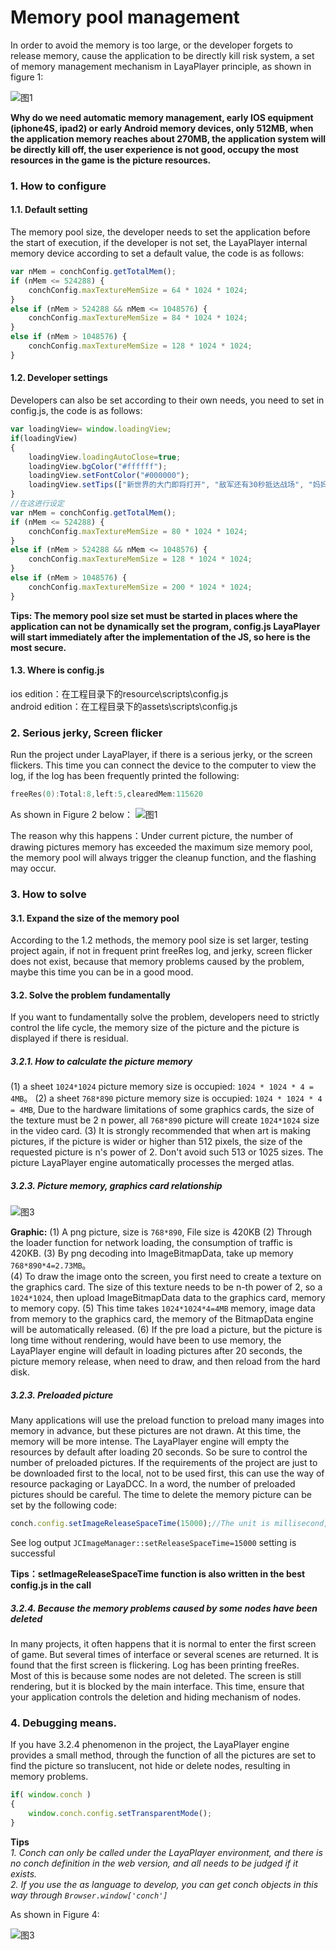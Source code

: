 # Memory pool management

In order to avoid the memory is too large, or the developer forgets to release memory, cause the application to be directly kill risk system, a set of memory management mechanism in LayaPlayer principle, as shown in figure 1:


![图1](img/1.jpg)  



**Why do we need automatic memory management, early IOS equipment (iphone4S, ipad2) or early Android memory devices, only 512MB, when the application memory reaches about 270MB, the application system will be directly kill off, the user experience is not good, occupy the most resources in the game is the picture resources.**

### 1. How to configure



####  1.1. Default setting

The memory pool size, the developer needs to set the application before the start of execution, if the developer is not set, the LayaPlayer internal memory device according to set a default value, the code is as follows:  
```javascript
var nMem = conchConfig.getTotalMem();
if (nMem <= 524288) {
    conchConfig.maxTextureMemSize = 64 * 1024 * 1024;
}
else if (nMem > 524288 && nMem <= 1048576) {
    conchConfig.maxTextureMemSize = 84 * 1024 * 1024;
}
else if (nMem > 1048576) {
    conchConfig.maxTextureMemSize = 128 * 1024 * 1024;
}
```



####  1.2. Developer settings
Developers can also be set according to their own needs, you need to set in config.js, the code is as follows:

```javascript
var loadingView= window.loadingView;
if(loadingView)
{
    loadingView.loadingAutoClose=true;
    loadingView.bgColor("#ffffff");
    loadingView.setFontColor("#000000");
    loadingView.setTips(["新世界的大门即将打开", "敌军还有30秒抵达战场", "妈妈说，心急吃不了热豆腐"]);
}
//在这进行设定
var nMem = conchConfig.getTotalMem();
if (nMem <= 524288) {
    conchConfig.maxTextureMemSize = 80 * 1024 * 1024;
}
else if (nMem > 524288 && nMem <= 1048576) {
    conchConfig.maxTextureMemSize = 128 * 1024 * 1024;
}
else if (nMem > 1048576) {
    conchConfig.maxTextureMemSize = 200 * 1024 * 1024;
}
```

**Tips: The memory pool size set must be started in places where the application can not be dynamically set the program, config.js LayaPlayer will start immediately after the implementation of the JS, so here is the most secure.**



####  1.3. Where is config.js

ios edition：在工程目录下的resource\scripts\config.js  
android edition：在工程目录下的assets\scripts\config.js  



### 2. Serious jerky, Screen flicker

Run the project under LayaPlayer, if there is a serious jerky, or the screen flickers. This time you can connect the device to the computer to view the log, if the log has been frequently printed the following:

```verilog
freeRes(0):Total:8,left:5,clearedMem:115620
```

As shown in Figure 2 below：
![图1](img/2.jpg)  

The reason why this happens：Under current picture, the number of drawing pictures memory has exceeded the maximum size memory pool, the memory pool will always trigger the cleanup function, and the flashing may occur.


### 3. How to solve

####  3.1. Expand the size of the memory pool

According to the 1.2 methods, the memory pool size is set larger, testing project again, if not in frequent print freeRes log, and jerky, screen flicker does not exist, because that memory problems caused by the problem, maybe this time you can be in a good mood.

####  3.2. Solve the problem fundamentally

If you want to fundamentally solve the problem, developers need to strictly control the life cycle, the memory size of the picture and the picture is displayed if there is residual.
#####  3.2.1. How to calculate the picture memory
(1) a sheet `1024*1024` picture memory size is occupied:  `1024 * 1024 * 4 = 4MB`。
(2)  a sheet `768*890` picture memory size is occupied: `1024 * 1024 * 4 = 4MB`, Due to the hardware limitations of some graphics cards, the size of the texture must be 2 n power, all `768*890` picture will create `1024*1024` size in the video card.
(3) It is strongly recommended that when art is making pictures, if the picture is wider or higher than 512 pixels, the size of the requested picture is n's power of 2. Don't avoid such 513 or 1025 sizes. The picture LayaPlayer engine automatically processes the merged atlas.
#####  3.2.3. Picture memory, graphics card relationship
![图3](img/3.jpg)  

**Graphic:**
(1) A png picture, size is `768*890`, File size is 420KB 
(2) Through the loader function for network loading, the consumption of traffic is 420KB.
(3) By png decoding into ImageBitmapData, take up memory `768*890*4=2.73MB`。  
(4) To draw the image onto the screen, you first need to create a texture on the graphics card. The size of this texture needs to be n-th power of 2, so a `1024*1024`, then upload ImageBitmapData data to the graphics card, memory to memory copy.
(5) This time takes `1024*1024*4=4MB` memory, image data from memory to the graphics card, the memory of the BitmapData engine will be automatically released. 
(6) If the pre load a picture, but the picture is long time without rendering, would have been to use memory, the LayaPlayer engine will default in loading pictures after 20 seconds, the picture memory release, when need to draw, and then reload from the hard disk.

#####  3.2.3. Preloaded picture
Many applications will use the preload function to preload many images into memory in advance, but these pictures are not drawn. At this time, the memory will be more intense. The LayaPlayer engine will empty the resources by default after loading 20 seconds. So be sure to control the number of preloaded pictures. 
If the requirements of the project are just to be downloaded first to the local, not to be used first, this can use the way of resource packaging or LayaDCC.
In a word, the number of preloaded pictures should be careful.
The time to delete the memory picture can be set by the following code:

```javascript
conch.config.setImageReleaseSpaceTime(15000);//The unit is millisecond, and the default is 20000
```
See log output `JCImageManager::setReleaseSpaceTime=15000` setting is successful

**Tips：setImageReleaseSpaceTime function is also written in the best config.js in the call**

##### 3.2.4. Because the memory problems caused by some nodes have been deleted

In many projects, it often happens that it is normal to enter the first screen of game. But several times of interface or several scenes are returned. It is found that the first screen is flickering. Log has been printing freeRes.  
Most of this is because some nodes are not deleted. The screen is still rendering, but it is blocked by the main interface. This time, ensure that your application controls the deletion and hiding mechanism of nodes.


### 4. Debugging means.

If you have 3.2.4 phenomenon in the project, the LayaPlayer engine provides a small method, through the function of all the pictures are set to find the picture so translucent, not hide or delete nodes,  resulting in memory problems.

```javascript
if( window.conch )
{
    window.conch.config.setTransparentMode();
}
```
**Tips**  
*1. Conch can only be called under the LayaPlayer environment, and there is no conch definition in the web version, and all needs to be judged if it exists.*  
*2. If you use the as language to develop, you can get conch objects in this way through  `Browser.window['conch'] `*

As shown in Figure 4:

![图3](img/4.jpg)  
